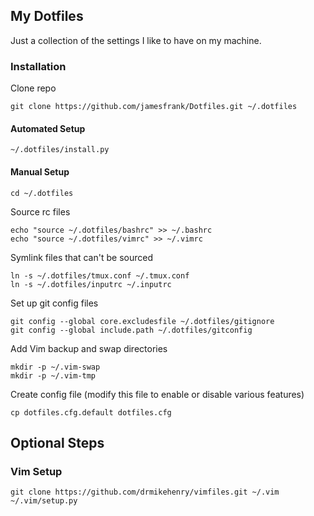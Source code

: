## My Dotfiles

Just a collection of the settings I like to have on my machine.

### Installation

Clone repo

    git clone https://github.com/jamesfrank/Dotfiles.git ~/.dotfiles
    
#### Automated Setup

    ~/.dotfiles/install.py
    
#### Manual Setup

    cd ~/.dotfiles
    
Source rc files

    echo "source ~/.dotfiles/bashrc" >> ~/.bashrc
    echo "source ~/.dotfiles/vimrc" >> ~/.vimrc
    
Symlink files that can't be sourced

    ln -s ~/.dotfiles/tmux.conf ~/.tmux.conf
    ln -s ~/.dotfiles/inputrc ~/.inputrc
    
Set up git config files

    git config --global core.excludesfile ~/.dotfiles/gitignore
    git config --global include.path ~/.dotfiles/gitconfig
    
Add Vim backup and swap directories

    mkdir -p ~/.vim-swap
    mkdir -p ~/.vim-tmp

Create config file (modify this file to enable or disable various features)

    cp dotfiles.cfg.default dotfiles.cfg

## Optional Steps

### Vim Setup

    git clone https://github.com/drmikehenry/vimfiles.git ~/.vim
    ~/.vim/setup.py
